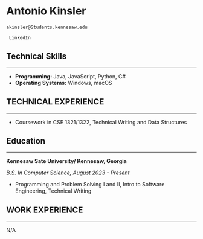 # Antonio Kinsler

```plaintext
akinsler@Students.kennesaw.edu
```

```plaintext
 LinkedIn
```

## Technical Skills

---

- **Programming:** Java, JavaScript, Python, C#
- **Operating Systems:** Windows, macOS

## TECHNICAL EXPERIENCE

---

- Coursework in CSE 1321/1322, Technical Writing and Data Structures

## Education

---

**Kennesaw Sate University/ Kennesaw, Georgia**

_B.S. In Computer Science, August 2023 - Present_

- Programming and Problem Solving I and II, Intro to Software Engineering, Technical Writing

## WORK EXPERIENCE

---

N/A